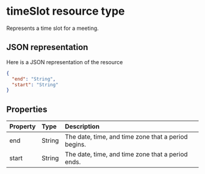 
# timeSlot resource type

Represents a time slot for a meeting.

## JSON representation

Here is a JSON representation of the resource


```json
{
  "end": "String",
  "start": "String"
}

```
## Properties
| Property	   | Type	|Description|
|:---------------|:--------|:----------|
|end|String|The date, time, and time zone that a period begins. |
|start|String|The date, time, and time zone that a period ends.|
